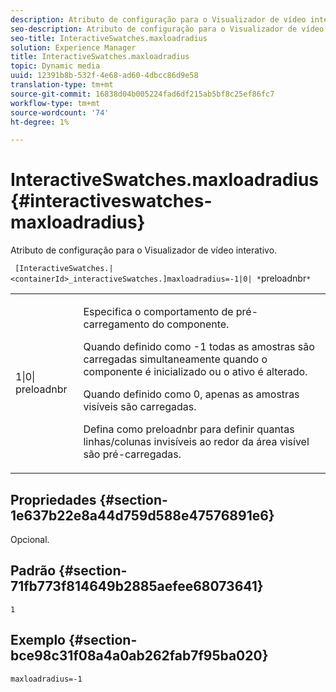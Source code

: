 ```yaml
---
description: Atributo de configuração para o Visualizador de vídeo interativo.
seo-description: Atributo de configuração para o Visualizador de vídeo interativo.
seo-title: InteractiveSwatches.maxloadradius
solution: Experience Manager
title: InteractiveSwatches.maxloadradius
topic: Dynamic media
uuid: 12391b8b-532f-4e68-ad60-4dbcc86d9e58
translation-type: tm+mt
source-git-commit: 16838d04b005224fad6df215ab5bf8c25ef86fc7
workflow-type: tm+mt
source-wordcount: '74'
ht-degree: 1%

---
```



# InteractiveSwatches.maxloadradius{#interactiveswatches-maxloadradius}

Atributo de configuração para o Visualizador de vídeo interativo.

` [InteractiveSwatches.|<containerId>_interactiveSwatches.]maxloadradius=-1|0| *`preloadnbr`*`

<table id="table_441553CD34C94A58A9D7CBF772DEDDB6"> 
 <tbody> 
  <tr> 
   <td colname="col1"> <p> <span class="codeph">1|0|<span class="varname"> preloadnbr</span></span> </p> </td> 
   <td colname="col2"> <p> Especifica o comportamento de pré-carregamento do componente. </p> <p>Quando definido como <span class="codeph"> -1</span> todas as amostras são carregadas simultaneamente quando o componente é inicializado ou o ativo é alterado. </p> <p>Quando definido como <span class="codeph"> 0</span>, apenas as amostras visíveis são carregadas. </p> <p>Defina como <span class="codeph"><span class="varname"> preloadnbr</span></span> para definir quantas linhas/colunas invisíveis ao redor da área visível são pré-carregadas. </p> </td> 
  </tr> 
 </tbody> 
</table>

## Propriedades {#section-1e637b22e8a44d759d588e47576891e6}

Opcional.

## Padrão {#section-71fb773f814649b2885aefee68073641}

`1`

## Exemplo {#section-bce98c31f08a4a0ab262fab7f95ba020}

```
maxloadradius=-1
```

